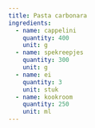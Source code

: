 ```yaml
---
title: Pasta carbonara
ingredients:
  - name: cappelini
    quantity: 400
    unit: g
  - name: spekreepjes
    quantity: 300
    unit: g
  - name: ei
    quantity: 3
    unit: stuk
  - name: kookroom
    quantity: 250
    unit: ml
---
```


<Recipe />

